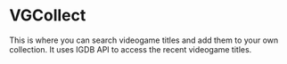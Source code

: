 # VGCollect

This is where you can search videogame titles and add them to your own collection. It uses IGDB API to access the recent videogame titles.
